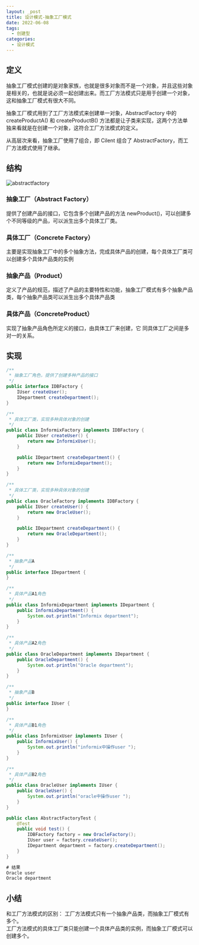 ```yaml
---
layout: _post
title: 设计模式-抽象工厂模式
date: 2022-06-08
tags: 
  - 创建型
categories: 
  - 设计模式
---
```


## 定义
抽象工厂模式创建的是对象家族，也就是很多对象而不是一个对象，并且这些对象是相关的，也就是说必须一起创建出来。而工厂方法模式只是用于创建一个对象，这和抽象工厂模式有很大不同。

抽象工厂模式用到了工厂方法模式来创建单一对象，AbstractFactory 中的 createProductA() 和 createProductB() 方法都是让子类来实现，这两个方法单独来看就是在创建一个对象，这符合工厂方法模式的定义。

从高层次来看，抽象工厂使用了组合，即 Cilent 组合了 AbstractFactory，而工厂方法模式使用了继承。

## 结构

![abstractfactory](abstractfactory.png)

### 抽象工厂（Abstract Factory）
提供了创建产品的接口，它包含多个创建产品的方法 newProduct()，可以创建多个不同等级的产品，可以派生出多个具体工厂类。
### 具体工厂（Concrete Factory）
主要是实现抽象工厂中的多个抽象方法，完成具体产品的创建，每个具体工厂类可以创建多个具体产品类的实例
### 抽象产品（Product）
定义了产品的规范，描述了产品的主要特性和功能，抽象工厂模式有多个抽象产品类，每个抽象产品类可以派生出多个具体产品类
### 具体产品（ConcreteProduct）
实现了抽象产品角色所定义的接口，由具体工厂来创建，它 同具体工厂之间是多对一的关系。

## 实现

```java
/**
 * 抽象工厂角色，提供了创建多种产品的接口
 */
public interface IDBFactory {
    IUser createUser();
    IDepartment createDepartment();
}

/**
 * 具体工厂类，实现多种具体对象的创建
 */
public class InformixFactory implements IDBFactory {
    public IUser createUser() {
        return new InformixUser();
    }

    public IDepartment createDepartment() {
        return new InformixDepartment();
    }
}

/**
 * 具体工厂类，实现多种具体对象的创建
 */
public class OracleFactory implements IDBFactory {
    public IUser createUser() {
        return new OracleUser();
    }

    public IDepartment createDepartment() {
        return new OracleDepartment();
    }
}

/**
 * 抽象产品A
 */
public interface IDepartment {
}

/**
 * 具体产品A1角色
 */
public class InformixDepartment implements IDepartment {
    public InformixDepartment() {
        System.out.println("Informix department");
    }
}

/**
 * 具体产品A2角色
 */
public class OracleDepartment implements IDepartment {
    public OracleDepartment() {
        System.out.println("Oracle department");
    }
}

/**
 * 抽象产品B
 */
public interface IUser {
}

/**
 * 具体产品B1角色
 */
public class InformixUser implements IUser {
    public InformixUser() {
        System.out.println("informix中操作user ");
    }
}

/**
 * 具体产品B2角色
 */
public class OracleUser implements IUser {
    public OracleUser() {
        System.out.println("oracle中操作user ");
    }
}

public class AbstractFactoryTest {
    @Test
    public void test() {
        IDBFactory factory = new OracleFactory();
        IUser user = factory.createUser();
        IDepartment department = factory.createDepartment();
    }
}

# 结果
Oracle user 
Oracle department
```
## 小结
和工厂方法模式的区别：
工厂方法模式只有一个抽象产品类，而抽象工厂模式有多个。   
工厂方法模式的具体工厂类只能创建一个具体产品类的实例，而抽象工厂模式可以创建多个。
